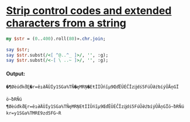 [1]: http://rosettacode.org/wiki/Strip_control_codes_and_extended_characters_from_a_string

# [Strip control codes and extended characters from a string][1]

```perl
my $str = (0..400).roll(80)».chr.join;
 
say $str;
say $str.subst(/<[ ^@..^_ ]>/, '', :g);
say $str.subst(/<-[ \ ..~ ]>/, '', :g);
```

#### Output:
```
�¶ØèúđkƌĘ�r­=êıƏÄÙÍy1SGa%TÑ�ęMRŅ�EŧİÌŬńĩµ9ŒďĔÜÉĈĬzĳdś5FúŨƏźƅíýÛÃņGÏ
                                                                      ö~ƀRÑú
¶ØèúđkƌĘr­=êıƏÄÙÍy1SGa%TÑęMRŅEŧİÌŬńĩµ9ŒďĔÜÉĈĬzĳdś5FúŨƏźƅíýÛÃņGÏö~ƀRÑú
kr=y1SGa%TMRE9zd5FG~R
```
